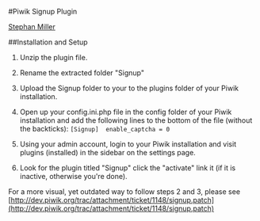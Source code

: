 #Piwik Signup Plugin

[Stephan Miller](http://www.stephanmiller.com)

##Installation and Setup
1. Unzip the plugin file.

2. Rename the extracted folder "Signup"

3. Upload the Signup folder to your to the plugins folder of your Piwik installation.

4. Open up your config.ini.php file in the config folder of your Piwik installation and add the following lines to the bottom of the file (without the backticks):
`[Signup] 
enable_captcha = 0`

5. Using your admin account, login to your Piwik installation and visit plugins (installed) in the sidebar on the settings page.

6. Look for the plugin titled "Signup" click the "activate" link it (if it is inactive, otherwise you're done).

For a more visual, yet outdated way to follow steps 2 and 3, please see [http://dev.piwik.org/trac/attachment/ticket/1148/signup.patch](http://dev.piwik.org/trac/attachment/ticket/1148/signup.patch)
